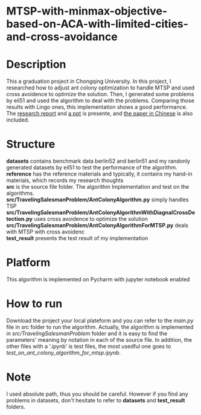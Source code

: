 # MTSP-with-minmax-objective-based-on-ACA-with-limited-cities-and-cross-avoidance

# Description
This a graduation project in Chongqing University. In this project, I researched how to adjust ant colony optimization to handle
MTSP and used cross avoidence to optimize the solution. Then, I generated some problems by eil51 and used the algorithm to deal
with the problems. Comparing those results with Lingo ones, this implementation shows a good performance. 
The [research report](https://github.com/2016cxg/MTSP-with-minmax-objective-based-on-ACA-with-limited-cities-and-cross-avoidance/blob/master/reference/handin-materials/Research_report.docx) and [a ppt](https://github.com/2016cxg/MTSP-with-minmax-objective-based-on-ACA-with-limited-cities-and-cross-avoidance/blob/master/reference/handin-materials/%E5%9F%BA%E4%BA%8E%E9%99%90%E5%88%B6%E8%B7%AF%E5%BE%84%E8%8A%82%E7%82%B9%E6%95%B0%E5%92%8C%E4%BA%A4%E5%8F%89%E9%81%BF%E5%85%8D%E7%9A%84MINMAX%E5%A4%9A%E6%97%85%E8%A1%8C%E5%95%86%E9%97%AE%E9%A2%98%E7%AE%97%E6%B3%95%E7%A0%94%E7%A9%B6%E4%B8%8E%E5%AE%9E%E7%8E%B0.pptx) is presente, and [the paper in Chinese](https://github.com/2016cxg/MTSP-with-minmax-objective-based-on-ACA-with-limited-cities-and-cross-avoidance/blob/master/reference/handin-materials/%E8%AE%BA%E6%96%87-20154330_%E7%A8%8B%E5%B0%8F%E6%A1%82.docx) is also included.

# Structure
**datasets** contains benchmark data berlin52 and berlin51 and my randonly generated datasets by eil51 to test the performance of the algorithm.  
**reference** has the reference materials and typically, it contains my hand-in materials, which records my research thoughts  
**src** is the source file folder. The algorithm Implementation and test on the algorithms.  
**src/TravelingSalesmanProblem/AntColonyAlgorithm.py** simply handles TSP  
**src/TravelingSalesmanProblem/AntColonyAlgorithmWithDiagnalCrossDetection.py** uses cross avoidence to optimize the solution  
**src/TravelingSalesmanProblem/AntColonyAlgorithmForMTSP.py** deals with MTSP with cross avoidenc  
**test_result** presents the test result of my implementation  

# Platform
This algorithm is implemented on Pycharm with jupyter notebook enabled

# How to run
Download the project your local plateform and you can refer to the *main.py* file in *src* folder to run the algorithm. Actually, the algorithm is implemented in *src/TravelingSalesmanProblem* folder and it is easy to find the parameters' meaning by notation in each of the source file. In addition, the other files with a '.ipynb' is test files, the most usedful one goes to *test_on_ant_colony_algorithm_for_mtsp.ipynb*.

# Note
I used absolute path, thus you should be careful. However if you find any problems in datasets, don't hesitate to refer to **datasets** and **test_result** folders.
